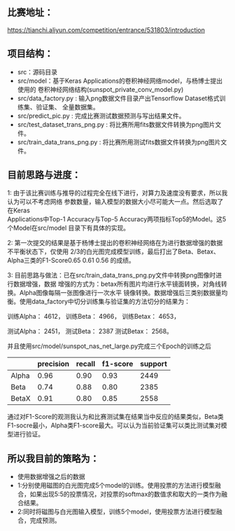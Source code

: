 ## 比赛地址：

https://tianchi.aliyun.com/competition/entrance/531803/introduction

## 项目结构：
- src：源码目录
- src/model：基于Keras Applications的卷积神经网络model，与杨博士提出使用的
卷积神经网络结构(sunspot_private_conv_model.py)
- src/data_factory.py : 输入png数据文件目录产出Tensorflow Dataset格式训练集、验证集、
全量数据集。
- src/predict_pic.py : 完成比赛测试数据预测与写出结果文件。
- src/test_dataset_trans_png.py : 将比赛所用fits数据文件转换为png图片文件。
- src/train_data_trans_png.py : 将比赛所用测试fits数据文件转换为png图片文件。

## 目前思路与进度：
1: 由于该比赛训练与推导的过程完全在线下进行，对算力及速度没有要求，所以我认为可以不考虑网络
参数数量，输入模型的数据大小尽可能大一点。然后选取了在Keras  
Applications中Top-1 Accuracy与Top-5 Accuracy两项指标Top5的Model。这5个Model在src/model
目录下有具体的实现。

2: 第一次提交的结果是基于杨博士提出的卷积神经网络在为进行数据增强的数据不平衡状态下，仅使用
2/3的白光图完成模型训练，最后打出了Beta、Betax、Alpha三类的F1-Score0.65  0.61  0.56
的成绩。

3: 目前思路与做法：已在src/train_data_trans_png.py文件中转换png图像时进行数据增强，数据
增强的方式为：betax所有图片均进行水平镜面转换，对角线转换。Alpha图像每隔一张图像进行一次水平
镜像转换。数据增强后三类别数据量均衡。使用data_factory中切分训练集与验证集的方法切分的结果为：

训练Alpha： 4612， 训练Beta： 4966， 训练Betax： 4653，

测试Alpha： 2451， 测试Beta： 2387 测试Betax： 2568。

并且使用src/model/sunspot_nas_net_large.py完成三个Epoch的训练之后


||precision|recall|f1-score|support|
|---|-----|-----|----|----|
|Alpha|0.96|0.90|0.93|2449|
|Beta|0.74|0.88|0.80|2385|
|BetaX|0.91|0.80|0.85|2558|

通过对F1-Score的观测我认为和比赛测试集在结果当中反应的结果类似，Beta类F1-socre最小，Alpha类F1-score最大。可以认为当前验证集可以类比测试集对模型进行验证。

## 所以我目前的策略为：

- 使用数据增强之后的数据
- 1:分别使用磁图的白光图完成5个model的训练。使用投票的方法进行模型融合，如果出现5:5的投票情况，对投票的softmax的数值求和取大的一类作为融合结果。
- 2:同时将磁图与白光图输入模型，训练5个model，使用投票方法进行模型融合，完成预测。
